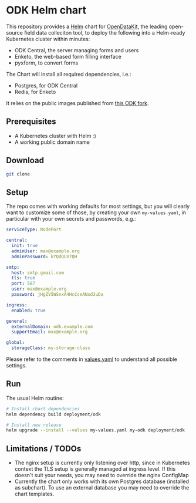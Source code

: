 # ODK Helm chart

This repository provides a [Helm](https://helm.sh/) chart for [OpenDataKit](https://getodk.org/), the leading open-source field data colleciton tool, to deploy the following into a Helm-ready Kubernetes cluster within minutes:

* ODK Central, the server managing forms and users
* Enketo, the web-based form filling interface
* pyxform, to convert forms

The Chart will install all required dependencies, i.e.:

* Postgres, for ODK Central
* Redis, for Enketo

It relies on the public images published from [this ODK fork](https://github.com/one-acre-fund/central).

## Prerequisites

* A Kubernetes cluster with Helm :)
* A working public domain name

## Download

```sh
git clone 
```

## Setup

The repo comes with working defaults for most settings, but you will clearly want to customize some of those, by creating your own `my-values.yaml`, in particular with your own secrets and passwords, e.g.:

```yaml
serviceType: NodePort

central:
  init: true
  adminUser: max@example.org
  adminPassword: kYQdQUV7QH

smtp:
  host: smtp.gmail.com
  tls: true
  port: 587
  user: max@example.org
  password: jHgZV5WSnxA4HcCseANxdJuDa

ingress:
  enabled: true

general:
  externalDomain: odk.example.com
  supportEmail: max@example.org

global:
  storageClass: my-storage-class
```

Please refer to the comments in [values.yaml](deployment/odk/values.yaml) to understand all possible settings.

## Run

The usual Helm routine:

```sh
# Install chart dependencies
helm dependency build deployment/odk

# Install new release
helm upgrade --install --values my-values.yaml my-odk deployment/odk
```

## Limitations / TODOs

* The nginx setup is currently only listening over http, since in Kubernetes context the TLS setup is generally managed at ingress level. If this doesn't suit your needs, you may need to override the nginx ConfigMap
* Currently the chart only works with its own Postgres database (installed as subchart). To use an external database you may need to override the chart templates.
